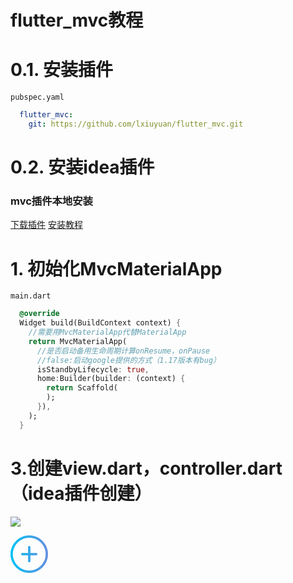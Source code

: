# flutter_mvc教程

# 0.1. 安装插件
`pubspec.yaml`
```yaml
  flutter_mvc:
    git: https://github.com/lxiuyuan/flutter_mvc.git
```

# 0.2. 安装idea插件
### mvc插件本地安装
[下载插件](https://github.com/lxiuyuan/flutter_mvc/raw/master/plugin/flutter_mvc.zip)
[安装教程](https://www.jianshu.com/p/ba154b1518ec)<br/>

# 1. 初始化MvcMaterialApp
`main.dart`
```Dart
  @override
  Widget build(BuildContext context) {
    //需要用MvcMaterialApp代替MaterialApp
    return MvcMaterialApp(
      //是否启动备用生命周期计算onResume，onPause
      //false:启动google提供的方式（1.17版本有bug）
      isStandbyLifecycle: true,
      home:Builder(builder: (context) {
        return Scaffold(
        );
      }),
    );
  }
```

# 3.创建view.dart，controller.dart（idea插件创建）

![](https://github.com/lxiuyuan/flutter_mvc/blob/master/plugin/cueqf-9bdx2.gif?raw=true)

![](data:image/png;base64,iVBORw0KGgoAAAANSUhEUgAAADwAAAA8CAYAAAFN++nkAAAAAXNSR0IArs4c%0A6QAAEM9JREFUaAXNWgt4lNWZPuefmcwkmVwgBHKFFNtKse4+LKlaVEgAAS8o%0A9+WmCARRRKxt1z5d9VlWe1l3V2sEShTxAhgQUFquck0gtbgo3dqWVllrSCBc%0AAgnJzOQ6M+fs+51//slck5kQ+vTPMzm3736+853vnP9nLOAZ/v6VJ27bfOmP%0AAV16Na1K9gvtnFZWK0P7wtoLXq3er2lVrT8KGzE6JJuggc5jRju85Bc0eWdS%0AQfiA0SOzVS31oCNMoOmvnVOUuQGbv7vpU3u7e2SqW55OaXd/89DCXP+YAcNG%0AbLt8Zkz5pe/6O6iSua8piPx971y4RQFYjziDBgysOWtqNrLEStcco2PEe5dr%0AjTqVWluRfbO/I0QMLYhsRAZ+1K7K7NU10mw0h/6qQaZ1CujrKUx3y4lbFufw%0AEC6M5e2+KhM8gtkEW/znaRlvEvLojRc3JXi882xeJnaX5JoMgv4ykqn9gyEV%0AmKFL+iClAgBHbA02TcAQW1BaLc38WMuVjtHJQeJ//deNpxK8gjGPzL61/NIp%0Aq5AswS3YoYU5N/kJcHaamavaJyVWOtf4OwMqPXFWHG0VLmn3mm+8Mt52OgA3%0AanXOmlq3VXjvCgLI/LBZ5u9pfjmoM6Bx7xvnOgMXVZCuBtzIT6Wl80zDXqvX%0A+09Wjyz/aF7WE8ZYYBmEnL2vaR0MUwID1fVLYMP/554Mx5gtV76jdbhPWGHA%0A/tbk/uXz0q8GElD1/vsdMmtvU3XYQEDH/a+dlTPLag8EdDGWfMTl7n/AURbU%0AGaUx85c1csHq2tH+4eTDkRdUUUWXb/uBUZm/6ozyMLO50iVbiuxBuhuAzov1%0AbtTDxjSurS0prXlE4+FjBm7UcsPywcukFK+ZJevycYIu2Nl4PEHIVKsb/R4v%0Au33TReWeiYI9vefh7D1BFEnsoI6Axsgtl6KOLfrFV1ILgA2vRkWFIRAKoLPm%0AHfSZTA7HjN4zf3XN5STNNlBBRJuqaOjGVKlxe0XLM/32N3cjZBcZchKjpXR2%0AFSf/lGvae1l7rvoHDACjvHvrhUxyz+TEwYlGX5gDFOxqRACUDAuhHeVxm1cU%0AU0C0eiX7cFHw7hCGbFANLEFwi+aV/2yWkpkRnUwIS/SDkzBNCH8fjZska7Nw%0A8+37Fgz830AaofWojDP3O9xmrzATA4tkL1VP7vfDUORI7anvODLahfM8BE0g%0A3ARpWrJ9ac4bobBhjNOwyyptGF9XPzH1kVCEeNozt8oEb+PZDhOsZBZy1ebl%0AQ1YY+H7GSRUtb3MhFgCguvmu1KEGQF+UD669ONAjOi6RQpueKPDzZObKlh20%0AVyVXuH4eK6MRW+v/ULilPqo3RqJD62FBqR6+tIJqaYMIU/D7a0ux/ceRECL3%0AaelxcQURXVvJSkrPtGg1Z9sOUwTLy7d3bZyROYX0yl4ETZDgmhRCJJmBXUgU%0Av/wG7wihrJo3VUi7y3nVqZaKbynBDxhWjnpuKb8oqU1Li5xIrQIhO/YtzrVF%0AoseYPInAV2jmQm4BwEMpFR3DnMXWz0OBTxVzF/q6HMIH4Evh8k/MzQobC6UR%0A1JZQFEJqYkzyAtppOmXnX4IAemogXMc7xw+trRsBjcGVV6iYadK08cTHfsTp%0A6Imff5yzZyEw7Z0xPQ+vqc8SHvfvyHjrnywY6zdTYkVrnia8Z2mOvj8+xbSS%0Ac8xY3zwzf1m7Dz4yySRl86blBelE1c/YYIHI9QmYF5IAA21pKb45NobjKqes%0AO7eHe8U9FN+zCvJtq+7pcuAwxgblgQccU00e8QEJQD9I/JO/PpDxnDEeqZxQ%0AfmWY6OysgJdn6TjM+esleamRYKMyDgVG4vxjTbAXzEKYNF0Q364kupaR5CeS%0AmHna7gUD6kLxQ9sxMybEb/+qYZT0yLkw3RhNenMsgmF9s9MmyXeacjLLKou5%0AJ5RBtHaPjIfuaSqUXm8VgoNN34ux/6pggSnABu/fk9GnAolgm/cvypkbjaHR%0AH5Vx7iFHhuwUl01ewQ1GFik3wdyvnpo+4BODwPitjWmdbs8M7GwvYP/ONnzC%0AIrWynUtyoh6HIzIecMD5qMnjXUtELIx32M0859SktEaDWXflxLfOv6J5xZMk%0ALCzg3rE0PyESfBjj9AOOw2A4lmKzVWOFtRPTT0ZC7Klv8rq6GpMQg8n8/TV7%0A+utL+zcH4gRluKmHnWsxOJbOsXmZaQm9ZUoMdi3JHYLI9hZFimavsymQKdX9%0AGtuPOsdytyRtWdOENH9/KEK87Rlrz66H5otwYHe/+/gQv9n9Gns97DDJkazx%0AAfES7w5++2P5i3EAqMXMWR5aVfO6AasYWytdR8i8GuNv1o1PbTAGuyujncwi%0A4by3bPAQ1S/lEmNcMYY0xXBC1jzevtgY6Kl01F9231Je/2lPcF3j/GWqLyqt%0Afo9KTTvWulxVOC+lMp5H8vBbsWj45csH/4CUg5KzCEbjkv03VZDofY/KmB+i%0AEuejcX6WUFYi34appTVOfB28F36PA6ba3erqapb7vJp742UOk6ksJh48i8Wy%0AjeCRNN3PtaMtElHqT51F9psjEcnfc/UBi0f+zIRciTYJnInoLEWHteFmwd3I%0AWv4PMZzRPaUZ4mPbbN6/KHdUJFrUt/CVammR/IJZtxiPmmtpkm+TTBBtOIau%0ApiBGIEL9iE7DVT8NoYeKh9+StrcX8nbqifQAP1XdAMLBciMBUF/Nfen+aBMI%0AM0K/bfjq+LxBNwT2x1JHTn9eX8dMDokFIRCGbiOUeoGdPdQfXnVWTSeX2lFN%0AN18PGNGG4/RsIcUKIgVX2azh+Yga9t844zs7qTklzHgeWULQbzxVcERLYIkz%0AqSE6ODaJOJ44tV20/nIKUYczqrxMax3NL1AH/HGQ/Zgzk+qxPdyDuXo2NljG%0AOtraLpCRYOGxhKPktla236UJ9wGkK27nuJSIXhwrg0hw88ouDJeezlOUjWxY%0AUaB4Kq/uKLIdBIITalv6HXDsjITc2z7cgyB96zxF+DYryzHoKMbUaBubojJ+%0AmGMybnxi3h4NQtFK2XBWn1OmPf360gI1rQQb5CJ5v5WJLpejVaWzku28NCnt%0AgWgEe+qft6khtcXV0uyj9TGSgaC3LEGMiRgxb3OAOeYDSJ0pVi3n8xizEkOY%0Ae9bXlSJ3W0H5G2i8u/3R/PnGmFGGMTYGBu1rcuKkYFcSC3HearYUf35v6mlj%0APFI57p3zPwXOv/oYsgTO73+/JHdXJNiojAk4b2/z3UjO9+Jci+MKHV04Dmjq%0ACvE0BKoDgxSzFDfjdGHVx/U7EFjrxN6SvFsjMTT6umVsAN2wvzWft7d9AG0K%0AfVOgtkdVB5A6QzHmxSnymSMLsl808LorY2LcHYHAsaEHG9N4uzaLe8RUXCrd%0AiSVjx+WO2kJp+ag6lo2q09ZKdfy4UQcMNg/AMSdgqiycf2DSLNv2zc+Ium0H%0A8o+lfk0K5+1vvhWHj3+HwBM1BB+6NPGXpAQpqZRBgNaVasS4A0o66coIN8wp%0AqKfCEP1JEDrv64bRFe/CJzqqb6+Fa/+2c3FOHFl1sBniVjjrQ2cxbgS3QvAB%0A/pnxzRIUaAbBzciSNn4+JeO3wazia43fUH+HFJ4HTYzPZkKk+nmBDHmKmWn1%0AZs5nbF+SUxUP5ZgUpkPSZx5HqcnLlgUxRqqHWXnXorHnqu/tVxMP43hhJ2+4%0A+DVvp/gJdu85SG85DKG8RsnDeKnWP+8H22b1nKN3qzC9o/zyqusAiBbpipLL%0AgZGQx8yJ2vTzxalX4hW8L+Cnbrg4ULR7dkCmUbpc+hLgkh+ckZl/96xuFI+q%0AsP2Q83Gss9UUVBhcyIQC2eyPGiak/mdfCN1XNKaVnXuWS/GCvvZ1OVF/BBcP%0A6yLxCFPYfkxmCrfrLwgSGcp6wMKsVt7Qzz7hZGHsF8SRmF2vPnrBxBvOHoHM%0At+s7ARTnrD7BZvrW+pL8oAuyIIUTj7XeLoWswh0vzjUqMnrNZl7YVGz//fUS%0Ati/pzi6rLcROcULJD8JQTuIV323rV+SfMPj4FTYfbR2FvfMjpai+PbTZmOkb%0ADeOSerz6NYjFUo7cfmUKovxGZCsCnjPvxOzM3bHgxQoz943zQ1hb5xeYbVxI%0A6mvbpJm+8+YTg9VWRn0s5VNsMYxVYmukIwxZpjEhzZ7d18oSLyHkq1IwO05K%0AqfhMIO4LJqLR3VNeklOTmGjK4ZraInVQ4f3N935RrV6BKIXbWtu2gblFjdKc%0AW7S7rhbyoDvW7pjEP0YvBf3OFT96Dxi0bs2aeRKd+IkPCquTMf06jx1rG4fj%0AeRHRUPclUq5rHZ38ux5o9n6YvOg6KmsI9vayvI/xtcM7SifYFuWEkldrKd0V%0A8wxrk83NCQl97maGEKpUE0tiKM2Dhvq6oWmmVxRNg5XXO58+0ykm5kpp3Gu6%0A7rCqc3NfM/fToxhBt1N/g+ftx/N+j8CIL350/bDNFtHrlWzKnlQn5+filYNO%0A0FpDUwOIJVJAMPZBvU57uO+HyE/7Ov1RIkM84WhDb3n3ojTSxHB8HU7REMyV%0AkpKdgfSxMx4ZcZ45hwvqQWBNKykH+bd0YXFbdU+T9niIEey5Ubxt8K6rj4La%0Ac8h4UjnCI0MYplVDOpEpkfL56igFG4AJxg6olPHCxRqMLwxIKAinRKD/5AmE%0Aj/FmTeMr41WWCAHfTiRIHim5i/Oq1o/xHvBW2n9hdc/N9qSk65lR0UcMECJf%0AZXGSffXJnPhve0n8WB66rmaOmhbw0pSXSFmFdx98J9lRrWEpzX92tU2JhViv%0AYTB1yr16TSB2RNlaMx3zSrqCp5rmnVpmmq0UvoOPAVUH/ovnYyfZW0hfkOwt%0Aeox4wsOeVxMJeKyOjtx0vlq79I+8BUtMfcLkCyjDkitdMd0Pxcg3GEzZVV+n%0AwQN923pw1ZmX4bZDlU7kVZz9y8qFX2tX0y3uTHoJNvhQiQFTIOY8jU9t1Buw%0AvhUD1DiuoimA4A9Bqc/uqgLlnL+m9nnExKcMsyKv3vnmk0NXEYzRp+Atlc7j%0A+HzjNmNrMXG+yjEuRb0kCSR4rfWiHVfTnW4pT84K/kTgWukS/rw1tWU4nCyl%0AmYSiuAriVW+tGDLaoB2kMHVaK5zbcJKZoR8PsXVwfirBZv/ulTs4Zubv95n5%0AWmOaSbR8zLxiGN18ksLQYTPedswNlFq5dGBHR3HKTOSgU+Fvvigmb/K0Oh0Z%0ABxz/EQj391SfXlb7EvO6mvC14TDaxhGohMnE7gtVlmQOm+FARfDhyWZYbLay%0AliKD20LOf35xQsozWH+6QQIR/ob1ldhbP1t37kUc+H/o29PVrOJ99sbyZUMe%0AiiZKtwoTUmaFK8vtlruRRY3UXYXsp+6O/mTS+NRzk9K+jEb8evTfv77uRpyp%0Ad0CWb6lkidwXpscEnLBJy+SNj2XVd8e3R4UDkTP3O59FhH2erlDUpZ6PGerN%0AsPKL2Rn9XjmOVDMQ51rrk3fJJPflC99H5vA0eKSoYKQMTvkp3ZrIZ95fmh/z%0AcotLYUP4nINtg5m7oxRCTFERHQPKyjAALuP1gCHYH5AnH9GEVmGy8D9Om5xW%0AszLKB53knofK6wuw/v4B74uKQG4cjPptpZwxg6qEd1HJ2Ha83H7qgyUZcR92%0AeqWwobhRFuxpnoStgNbSWCiMC0D8U4cD2hrI5XyC6sL6xwwjUWnUyXNU3YeP%0AOmaRHcba/K+9C3PplfI1PX2icCQJRuLFWnsrH4OgNxKZzI34gvJGeEQWFCC3%0ATNYNwVpwYHHCQBeQ7nyBD2e+MJn4ySRhOdqXL9AC5ft/w3BG15zikoQAAAAA%0ASUVORK5CYII=)


